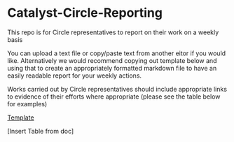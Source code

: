 # Catalyst-Circle-Reporting

This repo is for Circle representatives to report on their work on a weekly basis

You can upload a text file or copy/paste text from another eitor if you would like. Alternatively we would recommend copying out template below and using that to create an appropriately formatted markdown file to have an easily readable report for your weekly actions.

Works carried out by Circle representatives should include appropriate links to evidence of their efforts where appropriate (please see the table below for examples)

[Template](https://github.com/Cardano-Project-Catalyst-Community/Catalyst-Circle/blob/ee71b86fd5b36331eed95e0aa5bb4d3a1b684896/Catalyst-Circle-Reporting/Weekly-Reporting-Template.md)

[Insert Table from doc]
